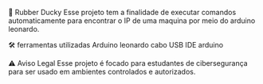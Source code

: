 🔐 Rubber Ducky
 Esse projeto tem a finalidade de executar comandos automaticamente para encontrar o IP de uma maquina por meio do arduino leonardo.

🛠️ ferramentas utilizadas
 Arduino leonardo 
 cabo USB
 IDE arduino

⚠️ Aviso Legal 
 Esse projeto é focado para estudantes de cibersegurança para ser usado em ambientes controlados e autorizados.
